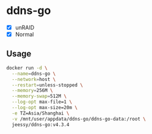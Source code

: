 # ddns-go

- [x] unRAID
- [x] Normal

## Usage

```sh
docker run -d \
  --name=ddns-go \
  --network=host \
  --restart=unless-stopped \
  --memory=256M \
  --memory-swap=512M \
  --log-opt max-file=1 \
  --log-opt max-size=20m \
  -e TZ=Asia/Shanghai \
  -v /mnt/user/appdata/ddns-go/ddns-go-data:/root \
  jeessy/ddns-go:v4.3.4
```
